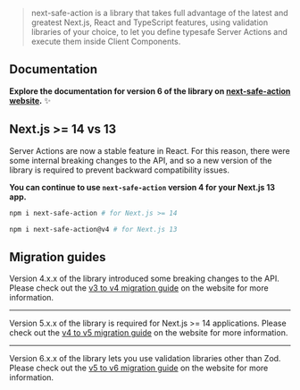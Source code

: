 > next-safe-action is a library that takes full advantage of the latest and greatest Next.js, React and TypeScript features, using validation libraries of your choice, to let you define typesafe Server Actions and execute them inside Client Components.

## Documentation

**Explore the documentation for version 6 of the library on [next-safe-action website](https://next-safe-action.dev).** ✨

## Next.js >= 14 vs 13

Server Actions are now a stable feature in React. For this reason, there were some internal breaking changes to the API, and so a new version of the library is required to prevent backward compatibility issues.

**You can continue to use `next-safe-action` version 4 for your Next.js 13 app.**

```bash
npm i next-safe-action # for Next.js >= 14
```

```bash
npm i next-safe-action@v4 # for Next.js 13
```

## Migration guides

Version 4.x.x of the library introduced some breaking changes to the API. Please check out the [v3 to v4 migration guide](https://next-safe-action.dev/docs/migration-from-v3-to-v4) on the website for more information.

---

Version 5.x.x of the library is required for Next.js >= 14 applications. Please check out the [v4 to v5 migration guide](https://next-safe-action.dev/docs/migration-from-v4-to-v5) on the website for more information.

---

Version 6.x.x of the library lets you use validation libraries other than Zod. Please check out the [v5 to v6 migration guide](https://next-safe-action.dev/docs/migration-from-v5-to-v6) on the website for more information.